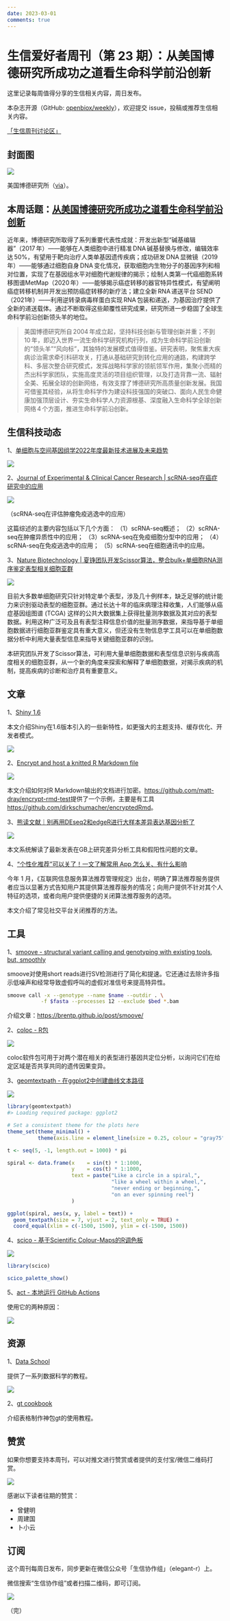 ```yaml
---
date: 2023-03-01
comments: true
---
```


# 生信爱好者周刊（第 23 期）：从美国博德研究所成功之道看生命科学前沿创新

这里记录每周值得分享的生信相关内容，周日发布。

本杂志开源（GitHub: [openbiox/weekly](https://github.com/openbiox/weekly)），欢迎提交 issue，投稿或推荐生信相关内容。

[「生信周刊讨论区」](https://github.com/openbiox/weekly/discussions "「生信周刊讨论区」")

## 封面图


![](https://files.mdnice.com/user/4331/08bc525e-f692-415e-a656-8194e34bd910.png)

美国博德研究所（[via](https://studentaffairs.jhu.edu/life-design/news/from-the-other-side-of-the-hiring-process-the-broad-institute/)）。


## 本周话题：[从美国博德研究所成功之道看生命科学前沿创新](https://mp.weixin.qq.com/s/gDKH9gpMIrP_uVH3oJFCGg)

近年来，博德研究所取得了系列重要代表性成就：开发出新型“碱基编辑器”（2017 年）——能够在人类细胞中进行精准 DNA 碱基替换与修改，编辑效率达 50%，有望用于靶向治疗人类单基因遗传疾病；成功研发 DNA 显微镜（2019 年）——能够通过细胞自身 DNA 变化情况，获取细胞内生物分子的基因序列和相对位置，实现了在基因组水平对细胞代谢规律的揭示；绘制人类第一代癌细胞系转移图谱MetMap（2020 年）——能够揭示癌症转移的器官特异性模式，有望阐明癌症转移机制并开发出预防癌症转移的新疗法；建立全新 RNA 递送平台 SEND（2021年）——利用逆转录病毒样蛋白实现 RNA 包装和递送，为基因治疗提供了全新的递送载体。通过不断取得这些颠覆性研究成果，研究所进一步稳固了全球生命科学前沿创新领头羊的地位。

> 美国博德研究所自 2004 年成立起，坚持科技创新与管理创新并重；不到 10 年，即迈入世界一流生命科学研究机构行列，成为生命科学前沿创新的“领头羊”“风向标”，其独特的发展模式值得借鉴。研究表明，聚焦重大疾病诊治需求牵引科研攻关，打通从基础研究到转化应用的通路，构建跨学科、多层次整合研究模式，发挥战略科学家的领航领军作用，集聚小而精的杰出科学家团队，实施高度灵活的项目组织管理，以及打造背靠一流、辐射全美、拓展全球的创新网络，有效支撑了博德研究所高质量创新发展。我国可借鉴其经验，从将生命科学作为建设科技强国的突破口、面向人民生命健康加强顶层设计、夯实生命科学人力资源根基、深度融入生命科学全球创新网络 4 个方面，推进生命科学前沿创新。

## 生信科技动态

1、[单细胞与空间基因组学2022年度最新技术进展及未来趋势](https://mp.weixin.qq.com/s/1t6Ec8g6zksoEXmsCkO5DQ)


![](https://files.mdnice.com/user/4331/69c62de9-c834-43d1-9498-625b3e6605ae.png)

2、[Journal of Experimental & Clinical Cancer Research | scRNA-seq在癌症研究中的应用](https://mp.weixin.qq.com/s/_Xw8JKxeGgwrGksu2aZrOQ)


![](https://files.mdnice.com/user/4331/689d4a26-d6f9-48be-b67f-8342b1989610.png)

（scRNA-seq在评估肿瘤免疫逃逸中的应用）

这篇综述的主要内容包括以下几个方面：
（1）scRNA-seq概述；
（2）scRNA-seq在肿瘤异质性中的应用；
（3）scRNA-seq在免疫细胞分型中的应用；
（4）scRNA-seq在免疫逃逸中的应用；
（5）scRNA-seq在细胞通讯中的应用。

3、[Nature Biotechnology | 夏铮团队开发Scissor算法，整合bulk+单细胞RNA测序鉴定表型相关细胞亚群](https://mp.weixin.qq.com/s/wayWTZ1wizfoqtbVvQK4Gg)


![](https://files.mdnice.com/user/4331/23b5705d-1722-4d6d-a099-ace6c4e3de90.png)

目前大多数单细胞研究只针对特定单个表型，涉及几十例样本，缺乏足够的统计能力来识别驱动表型的细胞亚群。通过长达十年的临床病理注释收集，人们能够从癌症基因组图谱 (TCGA) 这样的公共大数据集上获得批量测序数据及其对应的表型数据。利用这种广泛可及且有表型注释信息价值的批量测序数据，来指导基于单细胞数据进行细胞亚群鉴定具有重大意义，但还没有生物信息学工具可以在单细胞数据分析中利用大量表型信息来指导关键细胞亚群的识别。

本研究团队开发了Scissor算法，可利用大量单细胞数据和表型信息识别与疾病高度相关的细胞亚群，从一个新的角度来探索和解释了单细胞数据，对揭示疾病的机制，提高疾病的诊断和治疗具有重要意义。

## 文章

1、[Shiny 1.6](https://www.rstudio.com/blog/shiny-1-6-0/)

本文介绍Shiny在1.6版本引入的一些新特性，如更强大的主题支持、缓存优化、开发者模式。


![](https://files.mdnice.com/user/4331/aeb0db03-ef93-4e6c-811d-c6b8a795ba6b.png)

2、[Encrypt and host a knitted R Markdown file](https://www.rostrum.blog/2021/05/07/encrypted-rmd/)


![](https://files.mdnice.com/user/4331/4f91ffff-bf63-4b61-823c-2a91c199975f.png)


本文介绍如何对R Markdown输出的文档进行加密。<https://github.com/matt-dray/encrypt-rmd-test>提供了一个示例，主要是有工具<https://github.com/dirkschumacher/encryptedRmd>。

3、[熊读文献｜别再用DEseq2和edgeR进行大样本差异表达基因分析了](https://mp.weixin.qq.com/s/_zRJNwLMnI29xpjFy_fReQ)


![](https://files.mdnice.com/user/4331/7e281192-6219-4980-8661-e1172308f1ab.png)

本文系统解读了最新发表在GB上研究差异分析工具和假阳性问题的文章。


4、[“个性化推荐”可以关了！一文了解常用 App 怎么关、有什么影响](https://new.qq.com/omn/20220323/20220323A032H400.html)

今年 1 月，《互联网信息服务算法推荐管理规定》出台，明确了算法推荐服务提供者应当以显著方式告知用户其提供算法推荐服务的情况；向用户提供不针对其个人特征的选项，或者向用户提供便捷的关闭算法推荐服务的选项。

本文介绍了常见社交平台关闭推荐的方法。

## 工具

1、[smoove - structural variant calling and genotyping with existing tools, but, smoothly](https://github.com/brentp/smoove)

smoove对使用short reads进行SV检测进行了简化和提速。它还通过去除许多指示低噪声和经常导致虚假呼叫的虚假对准信号来提高特异性。

```sh
smoove call -x --genotype --name $name --outdir . \
           -f $fasta --processes 12 --exclude $bed *.bam
```

介绍文章：<https://brentp.github.io/post/smoove/>

2、[coloc - R包](https://github.com/chr1swallace/coloc)


![](https://files.mdnice.com/user/4331/9c12fab5-19fa-42dd-9e2b-91ea29cb3a78.png)


coloc软件包可用于对两个潜在相关的表型进行基因共定位分析，以询问它们在给定区域是否共享共同的遗传因果变异。


3、[geomtextpath - 在ggplot2中创建曲线文本路径](https://github.com/AllanCameron/geomtextpath)


![](https://files.mdnice.com/user/4331/1319e1d4-9132-40bc-a990-0177a67defcb.png)

```r
library(geomtextpath)
#> Loading required package: ggplot2

# Set a consistent theme for the plots here
theme_set(theme_minimal() + 
          theme(axis.line = element_line(size = 0.25, colour = "gray75")))

t <- seq(5, -1, length.out = 1000) * pi

spiral <- data.frame(x    = sin(t) * 1:1000, 
                     y    = cos(t) * 1:1000,
                     text = paste("Like a circle in a spiral,",
                                  "like a wheel within a wheel,",
                                  "never ending or beginning,",
                                  "on an ever spinning reel")
                     )

ggplot(spiral, aes(x, y, label = text)) +
  geom_textpath(size = 7, vjust = 2, text_only = TRUE) +
  coord_equal(xlim = c(-1500, 1500), ylim = c(-1500, 1500))
```

4、[scico - 基于Scientific Colour-Maps的R调色板](https://github.com/thomasp85/scico)


![](https://files.mdnice.com/user/4331/f8faf6be-f1e7-4ce4-8b70-a58b3d87f509.png)

```r
library(scico)

scico_palette_show()
```

5、[act - 本地运行 GitHub Actions](https://github.com/nektos/act)

使用它的两种原因：


![](https://files.mdnice.com/user/4331/2296c287-5cf7-4882-a5d7-980f9bfe429f.png)


## 资源

1、[Data School](https://www.dataschool.io/start/)

提供了一系列数据科学的教程。

![](https://files.mdnice.com/user/4331/82b6aa0d-2fc5-4b33-a906-f37188b6ff08.png)

2、[gt cookbook](https://themockup.blog/static/gt-cookbook.html)

介绍表格制作神包gt的使用教程。


## 赞赏

如果你想要支持本周刊，可以对推文进行赞赏或者提供的支付宝/微信二维码打赏。

![](https://cdn.nlark.com/yuque/0/2022/png/471931/1648291334186-bd3390be-c83c-4396-aabd-ca39f588c15d.png)

感谢以下读者往期的赞赏：

- 曾健明
- 周建国
- 卜小云

## 订阅

这个周刊每周日发布，同步更新在微信公众号「生信协作组」（elegant-r）上。

微信搜索“生信协作组”或者扫描二维码，即可订阅。

![](https://cdn.nlark.com/yuque/0/2022/png/471931/1648306398708-897e7ad4-6008-40f8-9200-ddee834b09a7.png)
 

（完）

